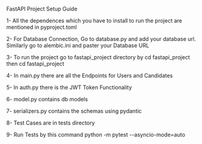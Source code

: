 FastAPI Project Setup Guide

1- All the dependences which you have to install to run the project are mentioned in pyproject.toml

2- For Database Connection, Go to database.py and add your database url. Similarly go to alembic.ini and paster your Database URL

3- To run the project go to fastapi_project directory by cd fastapi_project then cd fastapi_project

4- In main.py there are all the Endpoints for Users and Candidates

5- In auth.py there is the JWT Token Functionality

6- model.py contains db models

7- serializers.py contains the schemas using pydantic

8- Test Cases are in tests directory 

9- Run Tests by this command python -m pytest --asyncio-mode=auto         


